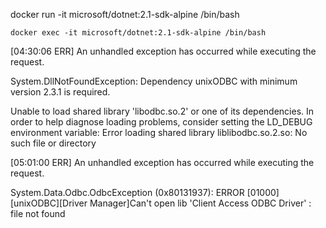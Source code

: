 docker run -it microsoft/dotnet:2.1-sdk-alpine /bin/bash


	docker exec -it microsoft/dotnet:2.1-sdk-alpine /bin/bash
 
 
[04:30:06 ERR] An unhandled exception has occurred while executing the request.


System.DllNotFoundException: Dependency unixODBC with minimum version 2.3.1 is required.


Unable to load shared library 'libodbc.so.2' or one of its dependencies. In order to help diagnose loading problems, consider setting the LD_DEBUG environment variable: Error loading shared library liblibodbc.so.2.so: No such file or directory


[05:01:00 ERR] An unhandled exception has occurred while executing the request.


System.Data.Odbc.OdbcException (0x80131937): ERROR [01000] [unixODBC][Driver Manager]Can't open lib 'Client Access ODBC Driver' : file not found
